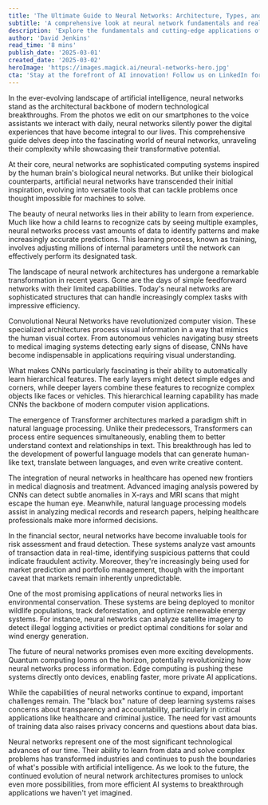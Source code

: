 ```yaml
---
title: 'The Ultimate Guide to Neural Networks: Architecture, Types, and Use Cases'
subtitle: 'A comprehensive look at neural network fundamentals and real-world applications'
description: 'Explore the fundamentals and cutting-edge applications of neural networks in this comprehensive guide. From computer vision to natural language processing, discover how these AI systems are transforming industries and shaping our technological future.'
author: 'David Jenkins'
read_time: '8 mins'
publish_date: '2025-03-01'
created_date: '2025-03-02'
heroImage: 'https://images.magick.ai/neural-networks-hero.jpg'
cta: 'Stay at the forefront of AI innovation! Follow us on LinkedIn for regular updates on neural networks, machine learning, and artificial intelligence breakthroughs.'
---
```


In the ever-evolving landscape of artificial intelligence, neural networks stand as the architectural backbone of modern technological breakthroughs. From the photos we edit on our smartphones to the voice assistants we interact with daily, neural networks silently power the digital experiences that have become integral to our lives. This comprehensive guide delves deep into the fascinating world of neural networks, unraveling their complexity while showcasing their transformative potential.

At their core, neural networks are sophisticated computing systems inspired by the human brain's biological neural networks. But unlike their biological counterparts, artificial neural networks have transcended their initial inspiration, evolving into versatile tools that can tackle problems once thought impossible for machines to solve.

The beauty of neural networks lies in their ability to learn from experience. Much like how a child learns to recognize cats by seeing multiple examples, neural networks process vast amounts of data to identify patterns and make increasingly accurate predictions. This learning process, known as training, involves adjusting millions of internal parameters until the network can effectively perform its designated task.

The landscape of neural network architectures has undergone a remarkable transformation in recent years. Gone are the days of simple feedforward networks with their limited capabilities. Today's neural networks are sophisticated structures that can handle increasingly complex tasks with impressive efficiency.

Convolutional Neural Networks have revolutionized computer vision. These specialized architectures process visual information in a way that mimics the human visual cortex. From autonomous vehicles navigating busy streets to medical imaging systems detecting early signs of disease, CNNs have become indispensable in applications requiring visual understanding.

What makes CNNs particularly fascinating is their ability to automatically learn hierarchical features. The early layers might detect simple edges and corners, while deeper layers combine these features to recognize complex objects like faces or vehicles. This hierarchical learning capability has made CNNs the backbone of modern computer vision applications.

The emergence of Transformer architectures marked a paradigm shift in natural language processing. Unlike their predecessors, Transformers can process entire sequences simultaneously, enabling them to better understand context and relationships in text. This breakthrough has led to the development of powerful language models that can generate human-like text, translate between languages, and even write creative content.

The integration of neural networks in healthcare has opened new frontiers in medical diagnosis and treatment. Advanced imaging analysis powered by CNNs can detect subtle anomalies in X-rays and MRI scans that might escape the human eye. Meanwhile, natural language processing models assist in analyzing medical records and research papers, helping healthcare professionals make more informed decisions.

In the financial sector, neural networks have become invaluable tools for risk assessment and fraud detection. These systems analyze vast amounts of transaction data in real-time, identifying suspicious patterns that could indicate fraudulent activity. Moreover, they're increasingly being used for market prediction and portfolio management, though with the important caveat that markets remain inherently unpredictable.

One of the most promising applications of neural networks lies in environmental conservation. These systems are being deployed to monitor wildlife populations, track deforestation, and optimize renewable energy systems. For instance, neural networks can analyze satellite imagery to detect illegal logging activities or predict optimal conditions for solar and wind energy generation.

The future of neural networks promises even more exciting developments. Quantum computing looms on the horizon, potentially revolutionizing how neural networks process information. Edge computing is pushing these systems directly onto devices, enabling faster, more private AI applications.

While the capabilities of neural networks continue to expand, important challenges remain. The "black box" nature of deep learning systems raises concerns about transparency and accountability, particularly in critical applications like healthcare and criminal justice. The need for vast amounts of training data also raises privacy concerns and questions about data bias.

Neural networks represent one of the most significant technological advances of our time. Their ability to learn from data and solve complex problems has transformed industries and continues to push the boundaries of what's possible with artificial intelligence. As we look to the future, the continued evolution of neural network architectures promises to unlock even more possibilities, from more efficient AI systems to breakthrough applications we haven't yet imagined.
